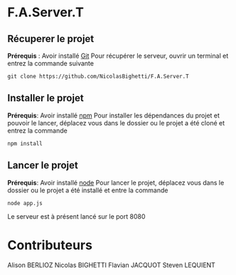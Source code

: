 # F.A.Server.T
## Récuperer le projet 
**Prérequis** : Avoir installé [Git](https://git-scm.com/book/en/v2/Getting-Started-Installing-Git)
Pour récupérer le serveur, ouvrir un terminal et entrez la commande suivante

    git clone https://github.com/NicolasBighetti/F.A.Server.T

## Installer le projet
**Prérequis**: Avoir installé [npm](https://www.npmjs.com/get-npm) 
Pour installer les dépendances du projet et pouvoir le lancer, déplacez vous dans le dossier ou le projet a été cloné et entrez la commande

    npm install

## Lancer le projet
**Prérequis**: Avoir installé [node](https://www.bearfruit.org/2013/06/19/how-to-install-node-js-successfully/)
Pour lancer le projet, déplacez vous dans le dossier ou le projet a été installé et entre la commande

    node app.js

Le serveur est à présent lancé sur le port 8080

# Contributeurs
Alison BERLIOZ
Nicolas BIGHETTI
Flavian JACQUOT
Steven LEQUIENT



